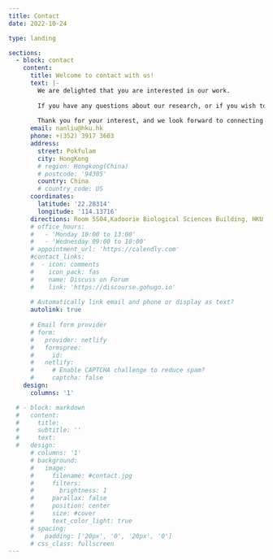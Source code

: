 ```yaml
---
title: Contact
date: 2022-10-24

type: landing

sections:
  - block: contact
    content:
      title: Welcome to contact with us!
      text: |-
        We are delighted that you are interested in our work. 
        
        If you have any questions about our research, or if you wish to collaborate or learn more about our projects, please do not hesitate to contact us. We are always open to discussing our studies and potential opportunities for involvement.
      
        Thank you for your interest, and we look forward to connecting with you!
      email: nanliu@hku.hk
      phone: +(352) 3917 3603
      address:
        street: Pokfulam
        city: HongKong
        # region: Hongkong(China)
        # postcode: '94305'
        country: China
        # country_code: US
      coordinates:
        latitude: '22.28314'
        longitude: '114.13716'
      directions: Room 5S04,Kadoorie Biological Sciences Building, HKU
      # office_hours:
      #   - 'Monday 10:00 to 13:00'
      #   - 'Wednesday 09:00 to 10:00'
      # appointment_url: 'https://calendly.com'
      #contact_links:
      #  - icon: comments
      #    icon_pack: fas
      #    name: Discuss on Forum
      #    link: 'https://discourse.gohugo.io'
    
      # Automatically link email and phone or display as text?
      autolink: true
    
      # Email form provider
      # form:
      #   provider: netlify
      #   formspree:
      #     id:
      #   netlify:
      #     # Enable CAPTCHA challenge to reduce spam?
      #     captcha: false
    design:
      columns: '1'

  # - block: markdown
  #   content:
  #     title:
  #     subtitle: ''
  #     text:
  #   design:
      # columns: '1'
      # background:
      #   image: 
      #     filename: #contact.jpg
      #     filters:
      #       brightness: 1
      #     parallax: false
      #     position: center
      #     size: #cover
      #     text_color_light: true
      # spacing:
      #   padding: ['20px', '0', '20px', '0']
      # css_class: fullscreen
---
```

